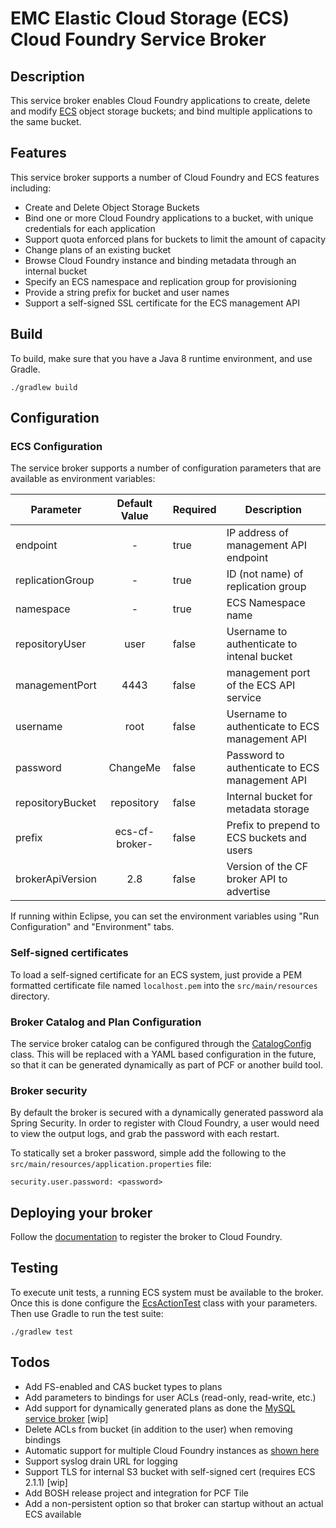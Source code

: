 # EMC Elastic Cloud Storage (ECS) Cloud Foundry Service Broker

## Description

This service broker enables Cloud Foundry applications to create, delete and
modify [ECS](http://emc.com/ecs) object storage buckets; and bind multiple applications to the same
bucket.

## Features

This service broker supports a number of Cloud Foundry and ECS features
including:
 * Create and Delete Object Storage Buckets
 * Bind one or more Cloud Foundry applications to a bucket, with unique credentials for each application
 * Support quota enforced plans for buckets to limit the amount of capacity
 * Change plans of an existing bucket
 * Browse Cloud Foundry instance and binding metadata through an internal bucket
 * Specify an ECS namespace and replication group for provisioning
 * Provide a string prefix for bucket and user names
 * Support a self-signed SSL certificate for the ECS management API

## Build

To build, make sure that you have a Java 8 runtime environment, and use Gradle.

```
./gradlew build
```

## Configuration

### ECS Configuration

The service broker supports a number of configuration parameters that are available as environment variables:

| Parameter        | Default Value  | Required | Description                                    |
| ---------------- |:--------------:| -------- | ---------------------------------------------- |
| endpoint         | -              | true     | IP address of management API endpoint          |
| replicationGroup | -              | true     | ID (not name) of replication group             |
| namespace        | -              | true     | ECS Namespace name                             |
| repositoryUser   | user           | false    | Username to authenticate to intenal bucket     |
| managementPort   | 4443           | false    | management port of the ECS API service         |
| username         | root           | false    | Username to authenticate to ECS management API |
| password         | ChangeMe       | false    | Password to authenticate to ECS management API |
| repositoryBucket | repository     | false    | Internal bucket for metadata storage           |
| prefix           | ecs-cf-broker- | false    | Prefix to prepend to ECS buckets and users     |
| brokerApiVersion | 2.8            | false    | Version of the CF broker API to advertise      |

If running within Eclipse, you can set the environment variables using "Run Configuration" and "Environment" tabs.

### Self-signed certificates

To load a self-signed certificate for an ECS system, just provide a PEM formatted certificate file named `localhost.pem` into the `src/main/resources` directory.

### Broker Catalog and Plan Configuration

The service broker catalog can be configured through the [CatalogConfig](https://github.com/spiegela/ecs-cf-service-broker/blob/master/src/main/java/com/emc/ecs/serviceBroker/config/CatalogConfig.java) class.  This will be replaced with a YAML based configuration in the future, so that it can be generated dynamically as part of PCF or another build tool.

### Broker security

By default the broker is secured with a dynamically generated password ala Spring Security. In order to register with Cloud Foundry, a user would need to view the output logs, and grab the password with each restart.

To statically set a broker password, simple add the following to the `src/main/resources/application.properties` file:

```
security.user.password: <password>
```

## Deploying your broker

Follow the [documentation](http://docs.cloudfoundry.org/services/managing-service-brokers.html) to register the broker to Cloud Foundry.

## Testing

To execute unit tests, a running ECS system must be available to the broker.  Once this is done configure the [EcsActionTest](https://github.com/spiegela/ecs-cf-service-broker/blob/master/src/test/java/com/emc/ecs/common/EcsActionTest.java) class with your parameters.  Then use Gradle to run the test suite:

```
./gradlew test
```

## Todos
 * Add FS-enabled and CAS bucket types to plans
 * Add parameters to bindings for user ACLs (read-only, read-write, etc.)
 * Add support for dynamically generated plans as done the [MySQL service broker](https://github.com/cloudfoundry/cf-mysql-broker) [wip]
 * Delete ACLs from bucket (in addition to the user) when removing bindings
 * Automatic support for multiple Cloud Foundry instances as [shown here](http://docs.cloudfoundry.org/services/supporting-multiple-cf-instances.html)
 * Support syslog drain URL for logging
 * Support TLS for internal S3 bucket with self-signed cert (requires ECS 2.1.1) [wip]
 * Add BOSH release project and integration for PCF Tile
 * Add a non-persistent option so that broker can startup without an actual ECS available
